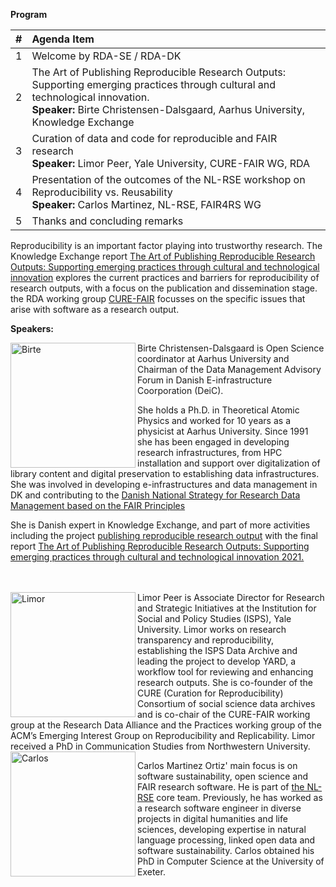 **Program**

| #   | Agenda Item|
|:----|:-----------------------------------------------------------------------------------------------------------|                  
| 1   | Welcome by RDA-SE / RDA-DK|
| 2   | The Art of Publishing Reproducible Research Outputs: Supporting emerging practices through cultural and technological innovation. <br />**Speaker:** Birte Christensen-Dalsgaard, Aarhus University, Knowledge Exchange <br />|
| 3   | Curation of data and code for reproducible and FAIR research <br />**Speaker:** Limor Peer, Yale University, CURE-FAIR WG, RDA|
| 4   | Presentation of the outcomes of the NL-RSE workshop on Reproducibility vs. Reusability <br />**Speaker:** Carlos Martinez, NL-RSE, FAIR4RS WG |
| 5   | Thanks and concluding remarks |

Reproducibility is an important factor playing into trustworthy research. The Knowledge Exchange report [The Art of Publishing Reproducible Research Outputs: Supporting emerging practices through cultural and technological innovation](https://zenodo.org/record/5521077#.Yihp_uiZMuU) explores the current practices and barriers for reproducibility of research outputs, with a focus on the publication and dissemination stage. the RDA working group [CURE-FAIR](https://www.rd-alliance.org/groups/cure-fair-wg) focusses on the specific issues that arise with software as a research output. 



**Speakers:**

<img align ="left" alt= "Birte" src="https://user-images.githubusercontent.com/74252404/157414128-04070c63-ef52-41f4-8bc0-e17af9d6c37e.jpg" width="200"/>
Birte Christensen-Dalsgaard is Open Science coordinator at Aarhus University and Chairman of the Data Management Advisory Forum in Danish E-infrastructure Coorporation (DeiC).

She holds a Ph.D. in Theoretical Atomic Physics and worked for 10 years as a physicist at Aarhus University. Since 1991 she has been engaged in developing research infrastructures, from HPC installation and support over digitalization of library content and digital preservation to establishing data infrastructures. She was involved in developing e-infrastructures and data management in DK and contributing to the [Danish National Strategy for Research Data Management based on the FAIR Principles](https://www.deic.dk/sites/default/files/documents/PDF/EN_National%20strategi%20for%20data%20management%20baseret%20p%C3%A5%20FAIR-principper.pdf)

She is Danish expert in Knowledge Exchange, and part of more activities including the project [publishing reproducible research output](https://www.knowledge-exchange.info/event/publishing-reproducible-research-output) with the final report [The Art of Publishing Reproducible Research Outputs: Supporting emerging practices through cultural and technological innovation 2021.](https://doi.org/10.5281/zenodo.5521077)
<br /><br /><br />

 


<img align ="left" alt= "Limor" src="https://user-images.githubusercontent.com/74252404/157414304-8436a24b-6924-4566-b2cc-166577d6e8a5.jpg" width="200"/>
Limor Peer is Associate Director for Research and Strategic Initiatives at the Institution for Social and Policy Studies (ISPS), Yale University. Limor works on research transparency and reproducibility, establishing the ISPS Data Archive and leading the project to develop YARD, a workflow tool for reviewing and enhancing research outputs. She is co-founder of the CURE (Curation for Reproducibility) Consortium of social science data archives and is co-chair of the CURE-FAIR working group at the Research Data Alliance and the Practices working group of the ACM’s Emerging Interest Group on Reproducibility and Replicability. Limor received a PhD in Communication Studies from Northwestern University.


<img align ="left" alt= "Carlos" src= "https://user-images.githubusercontent.com/74252404/157415414-3c646ed0-30ab-4cbe-9bda-03fc764e477d.jpg" width="200"/> 

Carlos Martinez Ortiz' main focus is on software sustainability, open science and FAIR research software. He is part of [the NL-RSE](https://nl-rse.org/) core team. Previously, he has worked as a research software engineer in diverse projects in digital humanities and life sciences, developing expertise in natural language processing, linked open data and software sustainability. Carlos obtained his PhD in Computer Science at the University of Exeter.
